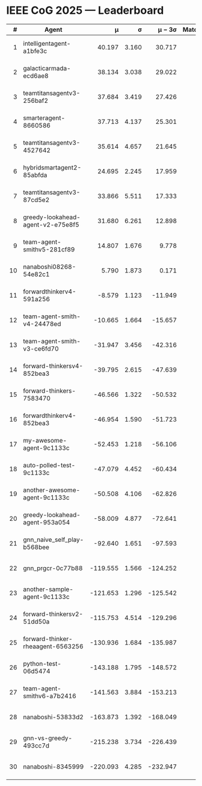 # IEEE CoG 2025 — Leaderboard

| # | Agent | μ | σ | μ − 3σ | Matches | Updated |
|---:|---|---:|---:|---:|---:|---|
| 1 | intelligentagent-a1bfe3c | 40.197 | 3.160 | 30.717 | 293 | 2025-08-26 20:05 |
| 2 | galacticarmada-ecd6ae8 | 38.134 | 3.038 | 29.022 | 240 | 2025-08-26 20:05 |
| 3 | teamtitansagentv3-256baf2 | 37.684 | 3.419 | 27.426 | 180 | 2025-08-26 20:05 |
| 4 | smarteragent-8660586 | 37.713 | 4.137 | 25.301 | 245 | 2025-08-26 20:05 |
| 5 | teamtitansagentv3-4527642 | 35.614 | 4.657 | 21.645 | 220 | 2025-08-26 20:05 |
| 6 | hybridsmartagent2-85abfda | 24.695 | 2.245 | 17.959 | 71 | 2025-08-26 20:05 |
| 7 | teamtitansagentv3-87cd5e2 | 33.866 | 5.511 | 17.333 | 200 | 2025-08-26 20:05 |
| 8 | greedy-lookahead-agent-v2-e75e8f5 | 31.680 | 6.261 | 12.898 | 160 | 2025-08-26 20:05 |
| 9 | team-agent-smithv5-281cf89 | 14.807 | 1.676 | 9.778 | 240 | 2025-08-26 20:05 |
| 10 | nanaboshi08268-54e82c1 | 5.790 | 1.873 | 0.171 | 200 | 2025-08-26 20:05 |
| 11 | forwardthinkerv4-591a256 | -8.579 | 1.123 | -11.949 | 266 | 2025-08-26 20:05 |
| 12 | team-agent-smith-v4-24478ed | -10.665 | 1.664 | -15.657 | 40 | 2025-08-26 20:05 |
| 13 | team-agent-smith-v3-ce6fd70 | -31.947 | 3.456 | -42.316 | 220 | 2025-08-26 20:05 |
| 14 | forward-thinkersv4-852bea3 | -39.795 | 2.615 | -47.639 | 234 | 2025-08-26 20:05 |
| 15 | forward-thinkers-7583470 | -46.566 | 1.322 | -50.532 | 300 | 2025-08-26 20:05 |
| 16 | forwardthinkerv4-852bea3 | -46.954 | 1.590 | -51.723 | 269 | 2025-08-26 20:05 |
| 17 | my-awesome-agent-9c1133c | -52.453 | 1.218 | -56.106 | 220 | 2025-08-26 20:05 |
| 18 | auto-polled-test-9c1133c | -47.079 | 4.452 | -60.434 | 120 | 2025-08-26 20:05 |
| 19 | another-awesome-agent-9c1133c | -50.508 | 4.106 | -62.826 | 260 | 2025-08-26 20:05 |
| 20 | greedy-lookahead-agent-953a054 | -58.009 | 4.877 | -72.641 | 200 | 2025-08-26 20:05 |
| 21 | gnn_naive_self_play-b568bee | -92.640 | 1.651 | -97.593 | 220 | 2025-08-26 20:05 |
| 22 | gnn_prgcr-0c77b88 | -119.555 | 1.566 | -124.252 | 220 | 2025-08-26 20:05 |
| 23 | another-sample-agent-9c1133c | -121.653 | 1.296 | -125.542 | 320 | 2025-08-26 20:05 |
| 24 | forward-thinkersv2-51dd50a | -115.753 | 4.514 | -129.296 | 316 | 2025-08-26 20:05 |
| 25 | forward-thinker-rheaagent-6563256 | -130.936 | 1.684 | -135.987 | 356 | 2025-08-26 20:05 |
| 26 | python-test-06d5474 | -143.188 | 1.795 | -148.572 | 220 | 2025-08-26 20:05 |
| 27 | team-agent-smithv6-a7b2416 | -141.563 | 3.884 | -153.213 | 280 | 2025-08-26 20:05 |
| 28 | nanaboshi-53833d2 | -163.873 | 1.392 | -168.049 | 260 | 2025-08-26 20:05 |
| 29 | gnn-vs-greedy-493cc7d | -215.238 | 3.734 | -226.439 | 200 | 2025-08-26 20:05 |
| 30 | nanaboshi-8345999 | -220.093 | 4.285 | -232.947 | 320 | 2025-08-26 20:05 |
